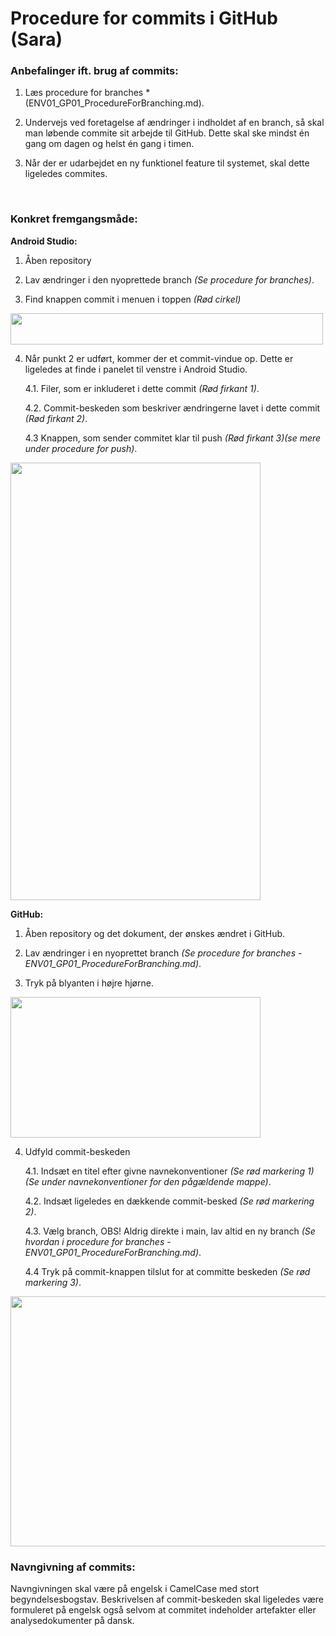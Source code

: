 Procedure for commits i GitHub (Sara)
=====================================

### Anbefalinger ift. brug af commits: ###

1.  Læs procedure for branches *(ENV01_GP01_ProcedureForBranching.md). 

2.  Undervejs ved foretagelse af ændringer i indholdet af en branch, så skal man løbende commite sit arbejde til GitHub. Dette skal ske mindst én gang om dagen og helst én gang i timen. 

3.  Når der er udarbejdet en ny funktionel feature til systemet, skal dette ligeledes commites.

<br>

### Konkret fremgangsmåde: ###

**Android Studio:**

1.  Åben repository

2.  Lav ændringer i den nyoprettede branch *(Se procedure for branches)*.

3.  Find knappen commit i menuen i toppen *(Rød cirkel)*

<img src="https://github.com/LouiseFuglsang/New-Yorker.dk/blob/main/assets/AS05_AS_ProcedureForCommitImg01.png" width="500" height="50"/>

<br>


4.  Når punkt 2 er udført, kommer der et commit-vindue op. Dette er ligeledes at finde i panelet til venstre i Android Studio. 

    4.1. Filer, som er inkluderet i dette commit *(Rød firkant 1)*. 
    
    4.2. Commit-beskeden som beskriver ændringerne lavet i dette commit *(Rød firkant 2)*.

    4.3 Knappen, som sender commitet klar til push *(Rød firkant 3)(se mere under procedure for push)*.

<img src="https://github.com/LouiseFuglsang/New-Yorker.dk/blob/main/assets/AS06_AS_ProcedureForCommitImg02.png" width="400" height="700"/>

<br>

**GitHub:**

1.  Åben repository og det dokument, der ønskes ændret i GitHub.

2.  Lav ændringer i en nyoprettet branch *(Se procedure for branches - ENV01_GP01_ProcedureForBranching.md)*.

3.  Tryk på blyanten i højre hjørne.

<img src="https://github.com/LouiseFuglsang/New-Yorker.dk/blob/main/assets/AS07_AS_ProcedureForCommitImg03.png" width="400" height="225"/>


4.  Udfyld commit-beskeden

    4.1. Indsæt en titel efter givne navnekonventioner *(Se rød markering 1)(Se under navnekonventioner for den pågældende mappe)*.

    4.2. Indsæt ligeledes en dækkende commit-besked *(Se rød markering 2)*.

    4.3. Vælg branch, OBS! Aldrig direkte i main, lav altid en ny branch *(Se hvordan i procedure for branches - ENV01_GP01_ProcedureForBranching.md)*.

    4.4 Tryk på commit-knappen tilslut for at committe beskeden *(Se rød markering 3)*.


<img src="https://github.com/LouiseFuglsang/New-Yorker.dk/blob/main/assets/AS08_AS_ProcedureForCommitImg04.png" width="800" height="400"/>
<br>

### Navngivning af commits: ###

Navngivningen skal være på engelsk i CamelCase med stort begyndelsesbogstav.
Beskrivelsen af commit-beskeden skal ligeledes være formuleret på engelsk også selvom at commitet indeholder artefakter eller analysedokumenter på dansk.
